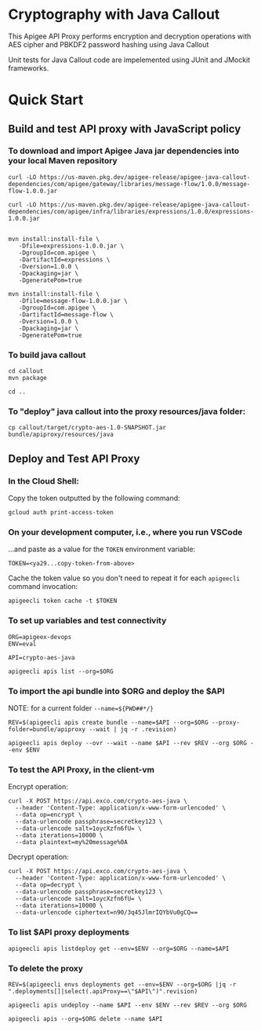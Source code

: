 # Cryptography with Java Callout

This Apigee API Proxy performs encryption and decryption operations with AES cipher and PBKDF2 password hashing using Java Callout

Unit tests for Java Callout code are impelemented using JUnit and JMockit frameworks.




# Quick Start

## Build and test API proxy with JavaScript policy



### To download and import Apigee Java jar dependencies into your local Maven repository


```
curl -LO https://us-maven.pkg.dev/apigee-release/apigee-java-callout-dependencies/com/apigee/gateway/libraries/message-flow/1.0.0/message-flow-1.0.0.jar

curl -LO https://us-maven.pkg.dev/apigee-release/apigee-java-callout-dependencies/com/apigee/infra/libraries/expressions/1.0.0/expressions-1.0.0.jar


mvn install:install-file \
   -Dfile=expressions-1.0.0.jar \
   -DgroupId=com.apigee \
   -DartifactId=expressions \
   -Dversion=1.0.0 \
   -Dpackaging=jar \
   -DgeneratePom=true

mvn install:install-file \
   -Dfile=message-flow-1.0.0.jar \
   -DgroupId=com.apigee \
   -DartifactId=message-flow \
   -Dversion=1.0.0 \
   -Dpackaging=jar \
   -DgeneratePom=true
```



### To build java callout
```
cd callout
mvn package

cd ..
```

### To "deploy" java callout into the proxy resources/java folder:

```
cp callout/target/crypto-aes-1.0-SNAPSHOT.jar bundle/apiproxy/resources/java
```


## Deploy and Test API Proxy

### In the Cloud Shell:

Copy the token outputted by the following command:
```
gcloud auth print-access-token
```

### On your development computer, i.e., where you run VSCode

...and paste as a value for the `TOKEN` environment variable:
```
TOKEN=<ya29...copy-token-from-above>
```

Cache the token value so you don't need to repeat it for each `apigeecli` command invocation:
```
apigeecli token cache -t $TOKEN
```

### To set up variables and test connectivity
```
ORG=apigeex-devops
ENV=eval

API=crypto-aes-java

apigeecli apis list --org=$ORG
```


### To import the api bundle into $ORG and deploy the $API

NOTE: for a current folder `--name=${PWD##*/}`


```
REV=$(apigeecli apis create bundle --name=$API --org=$ORG --proxy-folder=bundle/apiproxy --wait | jq -r .revision)

apigeecli apis deploy --ovr --wait --name $API --rev $REV --org $ORG --env $ENV
```



### To test the API Proxy, in the client-vm

Encrypt operation:
```
curl -X POST https://api.exco.com/crypto-aes-java \
  --header 'Content-Type: application/x-www-form-urlencoded' \
  --data op=encrypt \
  --data-urlencode passphrase=secretkey123 \
  --data-urlencode salt=1oycXzfn6fU= \
  --data iterations=10000 \
  --data plaintext=my%20message%0A
```


Decrypt operation:
```
curl -X POST https://api.exco.com/crypto-aes-java \
  --header 'Content-Type: application/x-www-form-urlencoded' \
  --data op=decrypt \
  --data-urlencode passphrase=secretkey123 \
  --data-urlencode salt=1oycXzfn6fU= \
  --data iterations=10000 \
  --data-urlencode ciphertext=n90/3q45JlmrIQYbVu0gCQ==
```


### To list $API proxy deployments
```
apigeecli apis listdeploy get --env=$ENV --org=$ORG --name=$API
```

### To delete the proxy

```
REV=$(apigeecli envs deployments get --env=$ENV --org=$ORG |jq -r ".deployments[]|select(.apiProxy==\"$API\")".revision)

apigeecli apis undeploy --name $API --env $ENV --rev $REV --org $ORG

apigeecli apis --org=$ORG delete --name $API
```
